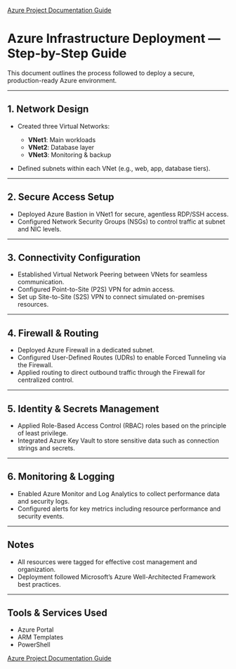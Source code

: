 
[Azure Project Documentation Guide](/azure_project_documentation.md)

# Azure Infrastructure Deployment — Step-by-Step Guide

This document outlines the process followed to deploy a secure, production-ready Azure environment.

---

## 1. Network Design
- Created three Virtual Networks:
  - **VNet1**: Main workloads
  - **VNet2**: Database layer
  - **VNet3**: Monitoring & backup

- Defined subnets within each VNet (e.g., web, app, database tiers).

---

## 2. Secure Access Setup
- Deployed Azure Bastion in VNet1 for secure, agentless RDP/SSH access.
- Configured Network Security Groups (NSGs) to control traffic at subnet and NIC levels.

---

## 3. Connectivity Configuration
- Established Virtual Network Peering between VNets for seamless communication.
- Configured Point-to-Site (P2S) VPN for admin access.
- Set up Site-to-Site (S2S) VPN to connect simulated on-premises resources.

---

## 4. Firewall & Routing
- Deployed Azure Firewall in a dedicated subnet.
- Configured User-Defined Routes (UDRs) to enable Forced Tunneling via the Firewall.
- Applied routing to direct outbound traffic through the Firewall for centralized control.

---

## 5. Identity & Secrets Management
- Applied Role-Based Access Control (RBAC) roles based on the principle of least privilege.
- Integrated Azure Key Vault to store sensitive data such as connection strings and secrets.

---

## 6. Monitoring & Logging
- Enabled Azure Monitor and Log Analytics to collect performance data and security logs.
- Configured alerts for key metrics including resource performance and security events.

---

## Notes
- All resources were tagged for effective cost management and organization.
- Deployment followed Microsoft’s Azure Well-Architected Framework best practices.

---

## Tools & Services Used
- Azure Portal
- ARM Templates
- PowerShell

  
[Azure Project Documentation Guide](/azure_project_documentation.md)
